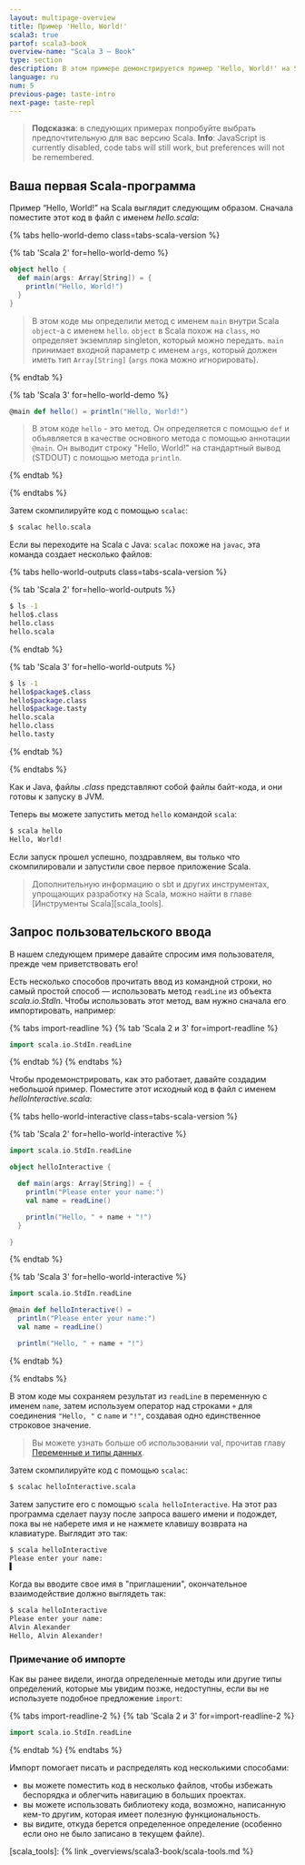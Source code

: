 ```yaml
---
layout: multipage-overview
title: Пример 'Hello, World!'
scala3: true
partof: scala3-book
overview-name: "Scala 3 — Book"
type: section
description: В этом примере демонстрируется пример 'Hello, World!' на Scala 3.
language: ru
num: 5
previous-page: taste-intro
next-page: taste-repl
---
```


> **Подсказка**: в следующих примерах попробуйте выбрать предпочтительную для вас версию Scala. 
> <noscript><span style="font-weight: bold;">Info</span>: JavaScript is currently disabled, code tabs will still work, but preferences will not be remembered.</noscript>

## Ваша первая Scala-программа


Пример “Hello, World!” на Scala выглядит следующим образом.
Сначала поместите этот код в файл с именем _hello.scala_:

<!-- Display Hello World for each Scala Version -->
{% tabs hello-world-demo class=tabs-scala-version %}

{% tab 'Scala 2' for=hello-world-demo %}
```scala
object hello {
  def main(args: Array[String]) = {
    println("Hello, World!")
  }
}
```
> В этом коде мы определили метод с именем `main` внутри Scala `object`-а с именем `hello`. 
> `object` в Scala похож на `class`, но определяет экземпляр singleton, который можно передать. 
> `main` принимает входной параметр с именем `args`, который должен иметь тип `Array[String]` 
> (`args` пока можно игнорировать).

{% endtab %}

{% tab 'Scala 3' for=hello-world-demo %}
```scala
@main def hello() = println("Hello, World!")
```
> В этом коде `hello` - это метод. 
> Он определяется с помощью `def` и объявляется в качестве основного метода с помощью аннотации `@main`. 
> Он выводит строку "Hello, World!" на стандартный вывод (STDOUT) с помощью метода `println`.

{% endtab %}

{% endtabs %}
<!-- End tabs -->

Затем скомпилируйте код с помощью `scalac`:

```bash
$ scalac hello.scala
```

Если вы переходите на Scala с Java: `scalac` похоже на `javac`, эта команда создает несколько файлов:

<!-- Display Hello World compiled outputs for each Scala Version -->
{% tabs hello-world-outputs class=tabs-scala-version %}

{% tab 'Scala 2' for=hello-world-outputs %}
```bash
$ ls -1
hello$.class
hello.class
hello.scala
```
{% endtab %}

{% tab 'Scala 3' for=hello-world-outputs %}
```bash
$ ls -1
hello$package$.class
hello$package.class
hello$package.tasty
hello.scala
hello.class
hello.tasty
```
{% endtab %}

{% endtabs %}
<!-- End tabs -->

Как и Java, файлы _.class_ представляют собой файлы байт-кода, и они готовы к запуску в JVM.

Теперь вы можете запустить метод `hello` командой `scala`:

```bash
$ scala hello
Hello, World!
```

Если запуск прошел успешно, поздравляем, вы только что скомпилировали и запустили свое первое приложение Scala.

> Дополнительную информацию о sbt и других инструментах, упрощающих разработку на Scala, можно найти в главе [Инструменты Scala][scala_tools].

## Запрос пользовательского ввода

В нашем следующем примере давайте спросим имя пользователя, прежде чем приветствовать его!

Есть несколько способов прочитать ввод из командной строки, но самый простой способ — 
использовать метод `readLine` из объекта _scala.io.StdIn_. 
Чтобы использовать этот метод, вам нужно сначала его импортировать, например:

{% tabs import-readline %}
{% tab 'Scala 2 и 3' for=import-readline %}
```scala
import scala.io.StdIn.readLine
```
{% endtab %}
{% endtabs %}

Чтобы продемонстрировать, как это работает, давайте создадим небольшой пример. 
Поместите этот исходный код в файл с именем _helloInteractive.scala_:

<!-- Display interactive Hello World application for each Scala Version -->
{% tabs hello-world-interactive class=tabs-scala-version %}

{% tab 'Scala 2' for=hello-world-interactive %}
```scala
import scala.io.StdIn.readLine

object helloInteractive {

  def main(args: Array[String]) = {
    println("Please enter your name:")
    val name = readLine()

    println("Hello, " + name + "!")
  }

}
```
{% endtab %}

{% tab 'Scala 3' for=hello-world-interactive %}
```scala
import scala.io.StdIn.readLine

@main def helloInteractive() =
  println("Please enter your name:")
  val name = readLine()

  println("Hello, " + name + "!")
```
{% endtab %}

{% endtabs %}
<!-- End tabs -->

В этом коде мы сохраняем результат из `readLine` в переменную с именем `name`, 
затем используем оператор над строками `+` для соединения `"Hello, "` с `name` и `"!"`, создавая одно единственное строковое значение.

> Вы можете узнать больше об использовании val, прочитав главу [Переменные и типы данных](/scala3/book/taste-vars-data-types.html).

Затем скомпилируйте код с помощью `scalac`:

```bash
$ scalac helloInteractive.scala
```

Затем запустите его с помощью `scala helloInteractive`. На этот раз программа сделает паузу после запроса вашего имени 
и подождет, пока вы не наберете имя и не нажмете клавишу возврата на клавиатуре.
Выглядит это так:

```bash
$ scala helloInteractive
Please enter your name:
▌
```

Когда вы вводите свое имя в "приглашении", окончательное взаимодействие должно выглядеть так:

```bash
$ scala helloInteractive
Please enter your name:
Alvin Alexander
Hello, Alvin Alexander!
```

### Примечание об импорте

Как вы ранее видели, иногда определенные методы или другие типы определений, которые мы увидим позже, недоступны, 
если вы не используете подобное предложение `import`:

{% tabs import-readline-2 %}
{% tab 'Scala 2 и 3' for=import-readline-2 %}
```scala
import scala.io.StdIn.readLine
```
{% endtab %}
{% endtabs %}

Импорт помогает писать и распределять код несколькими способами:
  - вы можете поместить код в несколько файлов, чтобы избежать беспорядка и облегчить навигацию в больших проектах.
  - вы можете использовать библиотеку кода, возможно, написанную кем-то другим, которая имеет полезную функциональность.
  - вы видите, откуда берется определенное определение (особенно если оно не было записано в текущем файле).

[scala_tools]: {% link _overviews/scala3-book/scala-tools.md %}
